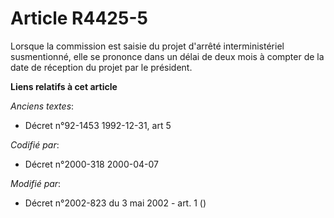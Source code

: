 # Article R4425-5

Lorsque la commission est saisie du projet d'arrêté interministériel susmentionné, elle se prononce dans un délai de deux
mois à compter de la date de réception du projet par le président.

**Liens relatifs à cet article**

_Anciens textes_:

  - Décret n°92-1453 1992-12-31, art 5

_Codifié par_:

  - Décret n°2000-318 2000-04-07

_Modifié par_:

  - Décret n°2002-823 du 3 mai 2002 - art. 1 ()
